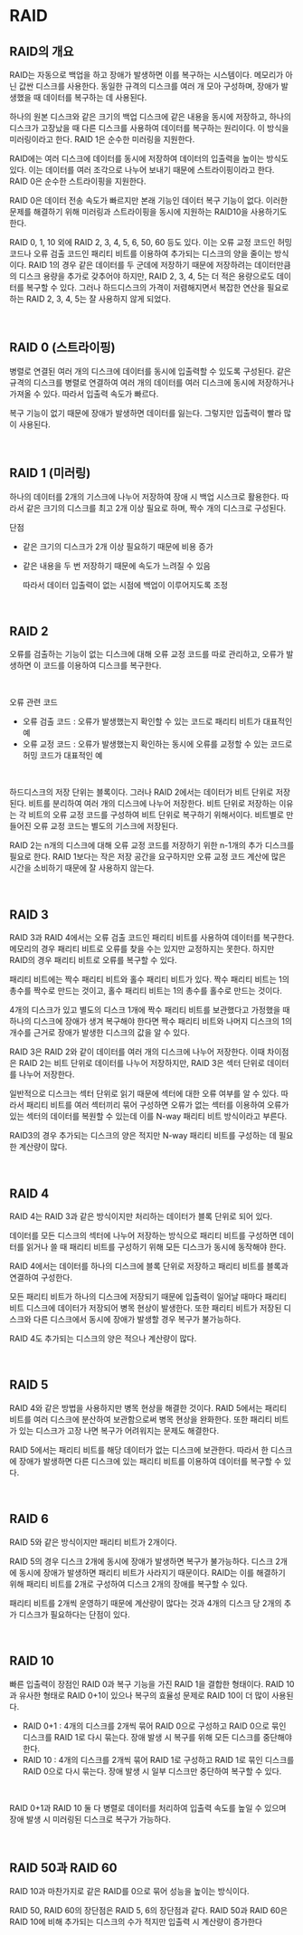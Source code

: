 # RAID

## RAID의 개요

RAID는 자동으로 백업을 하고 장애가 발생하면 이를 복구하는 시스템이다. 메모리가 아닌 값싼 디스크를 사용한다. 동일한 규격의 디스크를 여러 개 모아 구성하며, 장애가 발생했을 때 데이터를 복구하는 데 사용된다.

하나의 원본 디스크와 같은 크기의 백업 디스크에 같은 내용을 동시에 저장하고, 하나의 디스크가 고장났을 때 다른 디스크를 사용하여 데이터를 복구하는 원리이다. 이 방식을 미러링이라고 한다. RAID 1은 순수한 미러링을 지원한다.

RAID에는 여러 디스크에 데이터를 동시에 저장하여 데이터의 입출력을 높이는 방식도 있다. 이는 데이터를 여러 조각으로 나누어 보내기 때문에 스트라이핑이라고 한다. RAID 0은 순수한 스트라이핑을 지원한다.

RAID 0은 데이터 전송 속도가 빠르지만 본래 기능인 데이터 복구 기능이 없다. 이러한 문제를 해결하기 위해 미러링과 스트라이핑을 동시에 지원하는 RAID10을 사용하기도 한다.

RAID 0, 1, 10 외에 RAID 2, 3, 4, 5, 6, 50, 60 등도 있다. 이는 오류 교정 코드인 허밍 코드나 오류 검출 코드인 패리티 비트를 이용하여 추가되는 디스크의 양을 줄이는 방식이다. RAID 1의 경우 같은 데이터를 두 군데에 저장하기 때문에 저장하려는 데이터만큼의 디스크 용량을 추가로 갖추어야 하지만, RAID 2, 3, 4, 5는 더 적은 용량으로도 데이터를 복구할 수 있다. 그러나 하드디스크의 가격이 저렴해지면서 복잡한 연산을 필요로 하는 RAID 2, 3, 4, 5는 잘 사용하지 않게 되었다.

<br>



## RAID 0 (스트라이핑)

병렬로 연결된 여러 개의 디스크에 데이터를 동시에 입출력할 수 있도록 구성된다. 같은 규격의 디스크를 병렬로 연결하여 여러 개의 데이터를 여러 디스크에 동시에 저장하거나 가져올 수 있다. 따라서 입출력 속도가 빠르다.

복구 기능이 없기 때문에 장애가 발생하면 데이터를 잃는다. 그렇지만 입출력이 빨라 많이 사용된다.

<br>



## RAID 1 (미러링)

하나의 데이터를 2개의 기스크에 나누어 저장하여 장애 시 백업 시스크로 활용한다. 따라서 같은 크기의 디스크를 최고 2개 이상 필요로 하며, 짝수 개의 디스크로 구성된다. 

단점

- 같은 크기의 디스크가 2개 이상 필요하기 때문에 비용 증가

- 같은 내용을 두 번 저장하기 때문에 속도가 느려질 수 있음

  따라서 데이터 입출력이 없는 시점에 백업이 이루어지도록 조정

<br>



## RAID 2

오류를 검출하는 기능이 없는 디스크에 대해 오류 교정 코드를 따로 관리하고, 오류가 발생하면 이 코드를 이용하여 디스크를 복구한다.

<br>



오류 관련 코드

- 오류 검출 코드 : 오류가 발생했는지 확인할 수 있는 코드로 패리티 비트가 대표적인 예
- 오류 교정 코드 : 오류가 발생했는지 확인하는 동시에 오류를 교정할 수 있는 코드로 허밍 코드가 대표적인 예

<br>



하드디스크의 저장 단위는 블록이다. 그러나 RAID 2에서는 데이터가 비트 단위로 저장된다. 비트를 분리하여 여러 개의 디스크에 나누어 저장한다. 비트 단위로 저장하는 이유는 각 비트의 오류 교정 코드를 구성하여 비트 단위로 복구하기 위해서이다. 비트별로 만들어진 오류 교정 코드는 별도의 기스크에 저장된다.

RAID 2는 n개의 디스크에 대해 오류 교정 코드를 저장하기 위한 n-1개의 추가 디스크를 필요로 한다. RAID 1보다는 작은 저장 공간을 요구하지만 오류 교정 코드 계산에 많은 시간을 소비하기 때문에 잘 사용하지 않는다.

<br>



## RAID 3

RAID 3과 RAID 4에서는 오류 검출 코드인 패리티 비트를 사용하여 데이터를 복구한다. 메모리의 경우 패리티 비트로 오류를 찾을 수는 있지만 교정하지는 못한다. 하지만 RAID의 경우 패리티 비트로 오류를 복구할 수 있다.

패리티 비트에는 짝수 패리티 비트와 홀수 패리티 비트가 있다. 짝수 패리티 비트는 1의 총수를 짝수로 만드는 것이고, 홀수 패리티 비트는 1의 총수를 홀수로 만드는 것이다. 

4개의 디스크가 있고 별도의 디스크 1개에 짝수 패리티 비트를 보관했다고 가정했을 때 하나의 디스크에 장애가 생겨 복구해야 한다면 짝수 패리티 비트와 나머지 디스크의 1의 개수를 근거로 장애가 발생한 디스크의 값을 알 수 있다.

RAID 3은 RAID 2와 같이 데이터를 여러 개의 디스크에 나누어 저장한다. 이때 차이점은 RAID 2는 비트 단위로 데이터를 나누어 저장하지만, RAID 3은 섹터 단위로 데이터를 나누어 저장한다.

일반적으로 디스크는 섹터 단위로 읽기 때문에 섹터에 대한 오류 여부를 알 수 있다. 따라서 패리티 비트를 여러 섹터끼리 묶어 구성하면 오류가 없는 섹터를 이용하여 오류가 있는 섹터의 데이터를 복원할 수 있는데 이를 N-way 패리티 비트 방식이라고 부른다.

RAID3의 경우 추가되는 디스크의 양은 적지만 N-way 패리티 비트를 구성하는 데 필요한 계산량이 많다.

<br>



## RAID 4

RAID 4는 RAID 3과 같은 방식이지만 처리하는 데이터가 블록 단위로 되어 있다. 

데이터를 모든 디스크의 섹터에 나누어 저장하는 방식으로 패리티 비트를 구성하면 데이터를 읽거나 쓸 때 패리티 비트를 구성하기 위해 모든 디스크가 동시에 동작해야 한다. 

RAID 4에서는 데이터를 하나의 디스크에 블록 단위로 저장하고 패리티 비트를 블록과 연결하여 구성한다.

모든 패리티 비트가 하나의 디스크에 저장되기 때문에 입출력이 일어날 때마다 패리티 비트 디스크에 데이터가 저장되어 병목 현상이 발생한다. 또한 패리티 비트가 저장된 디스크와 다른 디스크에서 동시에 장애가 발생할 경우 복구가 불가능하다. 

RAID 4도 추가되는 디스크의 양은 적으나 계산량이 많다.

<br>



## RAID 5

RAID 4와 같은 방법을 사용하지만 병목 현상을 해결한 것이다. RAID 5에서는 패리티 비트를 여러 디스크에 분산하여 보관함으로써 병목 현상을 완화한다. 또한 패리티 비트가 있는 디스크가 고장 나면 복구가 어려워지는 문제도 해결한다.

RAID 5에서는 패리티 비트를 해당 데이터가 없는 디스크에 보관한다. 따라서 한 디스크에 장애가 발생하면 다른 디스크에 있는 패리티 비트를 이용하여 데이터를 복구할 수 있다.

<br>



## RAID 6

RAID 5와 같은 방식이지만 패리티 비트가 2개이다. 

RAID 5의 경우 디스크 2개에 동시에 장애가 발생하면 복구가 불가능하다. 디스크 2개에 동시에 장애가 발생하면 패리티 비트가 사라지기 때문이다. RAID는 이를 해결하기 위해 패리티 비트를 2개로 구성하여 디스크 2개의 장애를 복구할 수 있다.

패리티 비트를 2개씩 운영하기 때문에 계산량이 많다는 것과 4개의 디스크 당 2개의 추가 디스크가 필요하다는 단점이 있다.

<br>



## RAID 10

빠른 입출력이 장점인 RAID 0과 복구 기능을 가진 RAID 1을 결합한 형태이다. RAID 10과 유사한 형태로 RAID 0+1이 있으나 복구의 효율성 문제로 RAID 10이 더 많이 사용된다.

- RAID 0+1 : 4개의 디스크를 2개씩 묶어 RAID 0으로 구성하고 RAID 0으로 묶인 디스크를 RAID 1로 다시 묶는다. 장애 발생 시 복구를 위해 모든 디스크를 중단해야 한다.
- RAID 10 : 4개의 디스크를 2개씩 묶어 RAID 1로 구성하고 RAID 1로 묶인 디스크를 RAID 0으로 다시 묶는다. 장애 발생 시 일부 디스크만 중단하여 복구할 수 있다.

<br>



RAID 0+1과 RAID 10 둘 다 병렬로 데이터를 처리하여 입출력 속도를 높일 수 있으며 장애 발생 시 미러링된 디스크로 복구가 가능하다.

<br>



## RAID 50과 RAID 60

RAID 10과 마찬가지로 같은 RAID를 0으로 묶어 성능을 높이는 방식이다. 

RAID 50, RAID 60의 장단점은 RAID 5, 6의 장단점과 같다. RAID 50과 RAID 60은 RAID 10에 비해 추가되는 디스크의 수가 적지만 입출력 시 계산량이 증가한다

